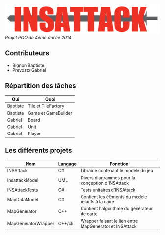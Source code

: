 ![# INSAttack](https://github.com/GPrev/Insattack/blob/master/Logo.png "Logo")
*Projet POO de 4ème année 2014*

## Contributeurs
- Bignon Baptiste
- Prevosto Gabriel
 
## Répartition des tâches

| Qui | Quoi |
|---|---|
| Baptiste | Tile et TileFactory |
| Baptiste | Game et GameBuilder |
| Gabriel | Board |
| Gabriel | Unit |
| Gabriel | Player |

## Les différents projets

| Nom | Langage | Fonction |
|---|---|---|
| INSAttack | C# |  Librairie contenant le modèle du jeu |
| InsattackModel | UML |  Divers diagrammes pour la conçeption d'INSAttack |
| INSAttackTests | C# |  Tests unitaires d'INSAttack |
| MapDataModel | C# |  Contient les éléments du modèle relatifs à la carte |
| MapGenerator | C++ |  Contient l'algorithme du générateur de carte |
| MapGeneratorWrapper | C++/cli |  Wrapper faisant le lien entre MapGenerator et INSAttack |
